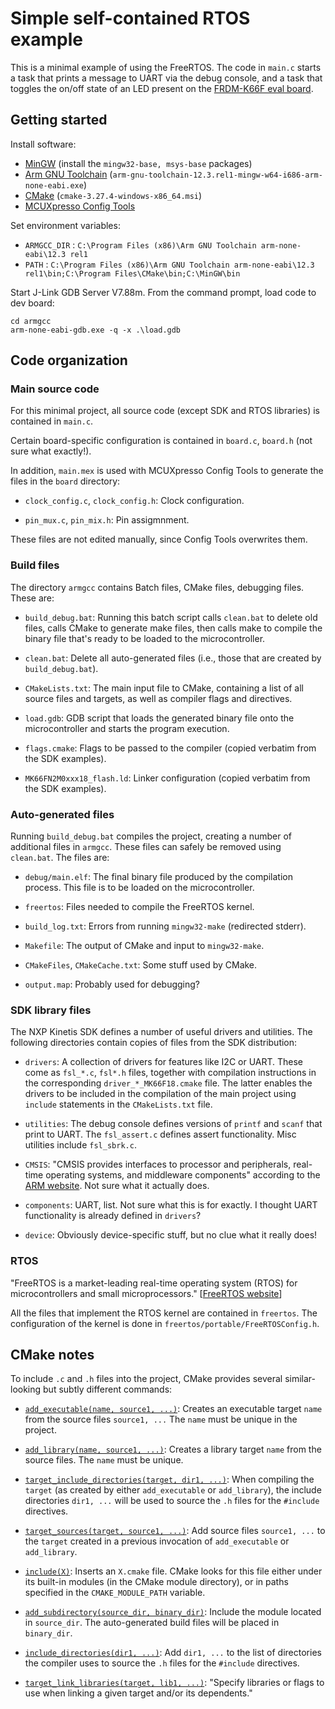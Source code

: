 # Simple self-contained RTOS example

This is a minimal example of using the FreeRTOS. The code in `main.c` starts a
task that prints a message to UART via the debug console, and a task that
toggles the on/off state of an LED present on the [FRDM-K66F eval
board](https://www.nxp.com/design/development-boards/freedom-development-boards/mcu-boards/freedom-development-platform-for-kinetis-k66-k65-and-k26-mcus:FRDM-K66F).

## Getting started

Install software:

- [MinGW]( https://sourceforge.net/projects/mingw/) (install the `mingw32-base,
  msys-base` packages)
- [Arm GNU Toolchain](
  https://developer.arm.com/Tools%20and%20Software/GNU%20Toolchain)
  (`arm-gnu-toolchain-12.3.rel1-mingw-w64-i686-arm-none-eabi.exe`)
- [CMake]( https://cmake.org/download/) (`cmake-3.27.4-windows-x86_64.msi`)
- [MCUXpresso Config Tools](
  https://www.nxp.com/design/software/development-software/mcuxpresso-software-and-tools-/mcuxpresso-config-tools-pins-clocks-and-peripherals:MCUXpresso-Config-Tools)

Set environment variables:

- `ARMGCC_DIR` : `C:\Program Files (x86)\Arm GNU Toolchain arm-none-eabi\12.3
  rel1`
- `PATH` : `C:\Program Files (x86)\Arm GNU Toolchain arm-none-eabi\12.3
  rel1\bin;C:\Program Files\CMake\bin;C:\MinGW\bin`

Start J-Link GDB Server V7.88m. From the command prompt, load code to dev board:

    cd armgcc
    arm-none-eabi-gdb.exe -q -x .\load.gdb

## Code organization

### Main source code

For this minimal project, all source code (except SDK and RTOS libraries) is
contained in `main.c`.

Certain board-specific configuration is contained in `board.c`, `board.h` (not
sure what exactly!).

In addition, `main.mex` is used with MCUXpresso Config Tools to generate the
files in the `board` directory:

- `clock_config.c`, `clock_config.h`: Clock configuration.

- `pin_mux.c`, `pin_mix.h`: Pin assigmnment.

These files are not edited manually, since Config Tools overwrites them.

### Build files

The directory `armgcc` contains Batch files, CMake files, debugging files. These
are:

- `build_debug.bat`: Running this batch script calls `clean.bat` to delete old
  files, calls CMake to generate make files, then calls make to compile the
  binary file that's ready to be loaded to the microcontroller.

- `clean.bat`: Delete all auto-generated files (i.e., those that are created by
  `build_debug.bat`).

- `CMakeLists.txt`: The main input file to CMake, containing a list of all
  source files and targets, as well as compiler flags and directives.

- `load.gdb`: GDB script that loads the generated binary file onto the
  microcontroller and starts the program execution.

- `flags.cmake`: Flags to be passed to the compiler (copied verbatim from the
  SDK examples).

- `MK66FN2M0xxx18_flash.ld`: Linker configuration (copied verbatim from the SDK
  examples).

### Auto-generated files

Running `build_debug.bat` compiles the project, creating a number of additional
files in `armgcc`. These files can safely be removed using `clean.bat`. The
files are:

- `debug/main.elf`: The final binary file produced by the compilation process.
  This file is to be loaded on the microcontroller.

- `freertos`: Files needed to compile the FreeRTOS kernel.

- `build_log.txt`: Errors from running `mingw32-make` (redirected stderr).

- `Makefile`: The output of CMake and input to `mingw32-make`.

- `CMakeFiles`, `CMakeCache.txt`: Some stuff used by CMake.

- `output.map`: Probably used for debugging?

### SDK library files

The NXP Kinetis SDK defines a number of useful drivers and utilities. The
following directories contain copies of files from the SDK distribution:

- `drivers`: A collection of drivers for features like I2C or UART. These come
  as `fsl_*.c`, `fsl*.h` files, together with compilation instructions in the
  corresponding `driver_*_MK66F18.cmake` file. The latter enables the drivers to
  be included in the compilation of the main project using `include` statements
  in the `CMakeLists.txt` file.

- `utilities`: The debug console defines versions of `printf` and `scanf` that
  print to UART. The `fsl_assert.c` defines assert functionality. Misc utilities
  include `fsl_sbrk.c`.

- `CMSIS`: "CMSIS provides interfaces to processor and peripherals, real-time
  operating systems, and middleware components" according to the [ARM
  website](https://www.keil.arm.com/cmsis). Not sure what it actually does.

- `components`: UART, list. Not sure what this is for exactly. I thought UART
  functionality is already defined in `drivers`?

- `device`: Obviously device-specific stuff, but no clue what it really does!

### RTOS

"FreeRTOS is a market-leading real-time operating system (RTOS) for
microcontrollers and small microprocessors." [[FreeRTOS
website](https://www.freertos.org/index.html)]

All the files that implement the RTOS kernel are contained in `freertos`. The
configuration of the kernel is done in `freertos/portable/FreeRTOSConfig.h`.

## CMake notes

To include `.c` and `.h` files into the project, CMake provides several
similar-looking but subtly different commands:

- [`add_executable(name, source1,
  ...)`](https://cmake.org/cmake/help/latest/command/add_executable.html):
  Creates an executable target `name` from the source files `source1, ...` The
  `name` must be unique in the project.

- [`add_library(name, source1,
  ...)`](https://cmake.org/cmake/help/latest/command/add_library.html): Creates
  a library target `name` from the source files. The `name` must be unique.

- [`target_include_directories(target, dir1,
  ...)`](https://cmake.org/cmake/help/latest/command/target_include_directories.html):
  When compiling the `target` (as created by either `add_executable` or
  `add_library`), the include directories `dir1, ...` will be used to source the
  `.h` files for the `#include` directives.

- [`target_sources(target, source1,
  ...)`](https://cmake.org/cmake/help/latest/command/target_sources.html): Add
  source files `source1, ...` to the `target` created in a previous invocation
  of `add_executable` or `add_library`.

- [`include(X)`](https://cmake.org/cmake/help/latest/command/include.html):
  Inserts an `X.cmake` file. CMake looks for this file either under its built-in
  modules (in the CMake module directory), or in paths specified in the
  `CMAKE_MODULE_PATH` variable.

- [`add_subdirectory(source_dir,
  binary_dir)`](https://cmake.org/cmake/help/latest/command/add_subdirectory.html):
  Include the module located in `source_dir`. The auto-generated build files
  will be placed in `binary_dir`.

- [`include_directories(dir1,
  ...)`](https://cmake.org/cmake/help/latest/command/include_directories.html):
  Add `dir1, ...` to the list of directories the compiler uses to source the
  `.h` files for the `#include` directives.

- [`target_link_libraries(target, lib1,
  ...)`](https://cmake.org/cmake/help/latest/command/target_link_libraries.html):
  "Specify libraries or flags to use when linking a given target and/or its
  dependents."
